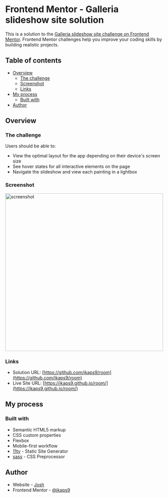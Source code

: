 # Frontend Mentor - Galleria slideshow site solution

This is a solution to the [Galleria slideshow site challenge on Frontend Mentor](https://www.frontendmentor.io/challenges/galleria-slideshow-site-tEA4pwsa6). Frontend Mentor challenges help you improve your coding skills by building realistic projects.

## Table of contents

- [Overview](#overview)
  - [The challenge](#the-challenge)
  - [Screenshot](#screenshot)
  - [Links](#links)
- [My process](#my-process)
  - [Built with](#built-with)
- [Author](#author)

## Overview

### The challenge

Users should be able to:

- View the optimal layout for the app depending on their device's screen size
- See hover states for all interactive elements on the page
- Navigate the slideshow and view each painting in a lightbox

### Screenshot

<img src="./screenshot.png" alt="screenshot" width="500"/>

### Links

- Solution URL: [https://github.com/jkaps9/room](https://github.com/jkaps9/room)
- Live Site URL: [https://jkaps9.github.io/room/](https://jkaps9.github.io/room/)

## My process

### Built with

- Semantic HTML5 markup
- CSS custom properties
- Flexbox
- Mobile-first workflow
- [11ty](https://11ty.dev) - Static Site Generator
- [sass](https://sass-lang.com/) - CSS Preprocessor

## Author

- Website - [Josh](https://www.joshfkaplan.com)
- Frontend Mentor - [@jkaps9](https://www.frontendmentor.io/profile/jkaps9)
